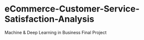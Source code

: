 # eCommerce-Customer-Service-Satisfaction-Analysis
Machine &amp; Deep Learning in Business Final Project
